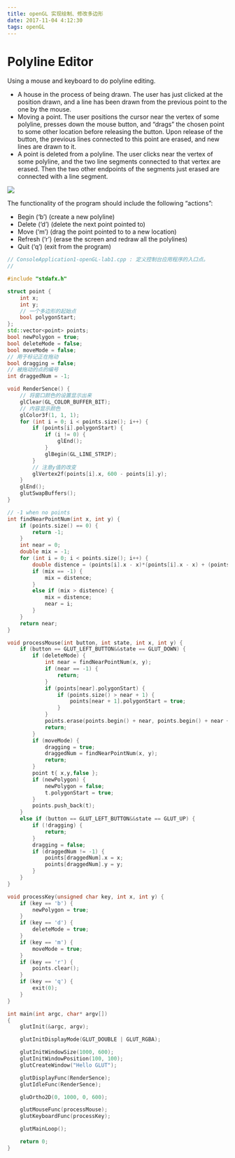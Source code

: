 ```yaml
---
title: openGL 实现绘制、修改多边形
date: 2017-11-04 4:12:30
tags: openGL
---
```

# Polyline Editor

Using a mouse and keyboard to do polyline editing.

- A house in the process of being drawn. The user has just clicked at the position drawn, and a line has been drawn from the previous point to the one   by the mouse.
- Moving a point. The user positions the cursor near the vertex of some polyline, presses down the mouse button, and “drags” the chosen point to some other location before releasing the button. Upon release of the button, the previous lines connected to this point are erased, and new lines are drawn to it.
- A point is deleted from a polyline. The user clicks near the vertex of some polyline, and the two line segments connected to that vertex are erased. Then the two other endpoints of the segments just erased are connected with a line segment.

![](http://qiniu1.letow.top/blog-glut-lab2-2017-11-4-4.05.gif)

<!--more-->

The functionality of the program should include the following “actions”:

* Begin  (‘b’)  (create a new polyline)
* Delete  (‘d’)  (delete the next point pointed to)
* Move  (‘m’)  (drag the point pointed to to a new location)
* Refresh  (‘r’)  (erase the screen and redraw all the polylines)
* Quit   (‘q’)   (exit from the program)


```c++
// ConsoleApplication1-openGL-lab1.cpp : 定义控制台应用程序的入口点。
//

#include "stdafx.h"

struct point {
    int x;
    int y;
    // 一个多边形的起始点
    bool polygonStart;
};
std::vector<point> points;
bool newPolygon = true;
bool deleteMode = false;
bool moveMode = false;
// 用于标记正在拖动
bool dragging = false;
// 被拖动的点的编号
int draggedNum = -1;

void RenderSence() {
    // 将窗口颜色的设置显示出来
    glClear(GL_COLOR_BUFFER_BIT);
    // 内容显示颜色
    glColor3f(1, 1, 1);
    for (int i = 0; i < points.size(); i++) {
        if (points[i].polygonStart) {
            if (i != 0) {
                glEnd();
            }
            glBegin(GL_LINE_STRIP);
        }
        // 注意y值的改变
        glVertex2f(points[i].x, 600 - points[i].y);
    }
    glEnd();
    glutSwapBuffers();
}

// -1 when no points
int findNearPointNum(int x, int y) {
    if (points.size() == 0) {
        return -1;
    }
    int near = 0;
    double mix = -1;
    for (int i = 0; i < points.size(); i++) {
        double distence = (points[i].x - x)*(points[i].x - x) + (points[i].y - y)*(points[i].y - y);
        if (mix == -1) {
            mix = distence;
        }
        else if (mix > distence) {
            mix = distence;
            near = i;
        }
    }
    return near;
}

void processMouse(int button, int state, int x, int y) {
    if (button == GLUT_LEFT_BUTTON&&state == GLUT_DOWN) {
        if (deleteMode) {
            int near = findNearPointNum(x, y);
            if (near == -1) {
                return;
            }
            if (points[near].polygonStart) {
                if (points.size() > near + 1) {
                    points[near + 1].polygonStart = true;
                }
            }
            points.erase(points.begin() + near, points.begin() + near + 1);
            return;
        }
        if (moveMode) {
            dragging = true;
            draggedNum = findNearPointNum(x, y);
            return;
        }
        point t{ x,y,false };
        if (newPolygon) {
            newPolygon = false;
            t.polygonStart = true;
        }
        points.push_back(t);
    }
    else if (button == GLUT_LEFT_BUTTON&&state == GLUT_UP) {
        if (!dragging) {
            return;
        }
        dragging = false;
        if (draggedNum != -1) {
            points[draggedNum].x = x;
            points[draggedNum].y = y;
        }
    }
}

void processKey(unsigned char key, int x, int y) {
    if (key == 'b') {
        newPolygon = true;
    }
    if (key == 'd') {
        deleteMode = true;
    }
    if (key == 'm') {
        moveMode = true;
    }
    if (key == 'r') {
        points.clear();
    }
    if (key == 'q') {
        exit(0);
    }
}

int main(int argc, char* argv[])
{
    glutInit(&argc, argv);

    glutInitDisplayMode(GLUT_DOUBLE | GLUT_RGBA);

    glutInitWindowSize(1000, 600);
    glutInitWindowPosition(100, 100);
    glutCreateWindow("Hello GLUT");

    glutDisplayFunc(RenderSence);
    glutIdleFunc(RenderSence);

    gluOrtho2D(0, 1000, 0, 600);

    glutMouseFunc(processMouse);
    glutKeyboardFunc(processKey);

    glutMainLoop();

    return 0;
}
```

